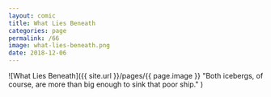 ```yaml
---
layout: comic
title: What Lies Beneath
categories: page
permalink: /66
image: what-lies-beneath.png
date: 2018-12-06
---
```


![What Lies Beneath]({{ site.url }}/pages/{{ page.image }} "Both icebergs, of course, are more than big enough to sink that poor ship." )